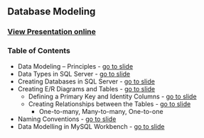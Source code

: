 ## Database Modeling
### [View Presentation online](https://rawgit.com/TelerikAcademy/SchoolAcademy/master/2016-02-Databases-with-Java/03.%20Database%20Modeling/slides/index.html)
### Table of Contents
*   Data Modeling – Principles - [go to slide](https://rawgit.com/TelerikAcademy/Databases/master/06.%20Database%20Modeling/Slides/index.html#/data-modelling)
*	Data Types in SQL Server - [go to slide](https://rawgit.com/TelerikAcademy/Databases/master/06.%20Database%20Modeling/Slides/index.html#/data-types)
*	Creating Databases in SQL Server - [go to slide](https://rawgit.com/TelerikAcademy/Databases/master/06.%20Database%20Modeling/Slides/index.html#/creating-database)
*	Creating E/R Diagrams and Tables - [go to slide](https://rawgit.com/TelerikAcademy/Databases/master/06.%20Database%20Modeling/Slides/index.html#/creating-diagrams)
	*	Defining a Primary Key and Identity Columns - [go to slide](https://rawgit.com/TelerikAcademy/Databases/master/06.%20Database%20Modeling/Slides/index.html#/5/5)
	*	Creating Relationships between the Tables - [go to slide](https://rawgit.com/TelerikAcademy/Databases/master/06.%20Database%20Modeling/Slides/index.html#/5/10)
		*	One-to-many, Many-to-many, One-to-one
*	Naming Conventions - [go to slide](https://rawgit.com/TelerikAcademy/Databases/master/06.%20Database%20Modeling/Slides/index.html#/naming)
*	Data Modelling in MySQL Workbench - [go to slide](https://rawgit.com/TelerikAcademy/Databases/master/06.%20Database%20Modeling/Slides/index.html#/mysql-diagrams)